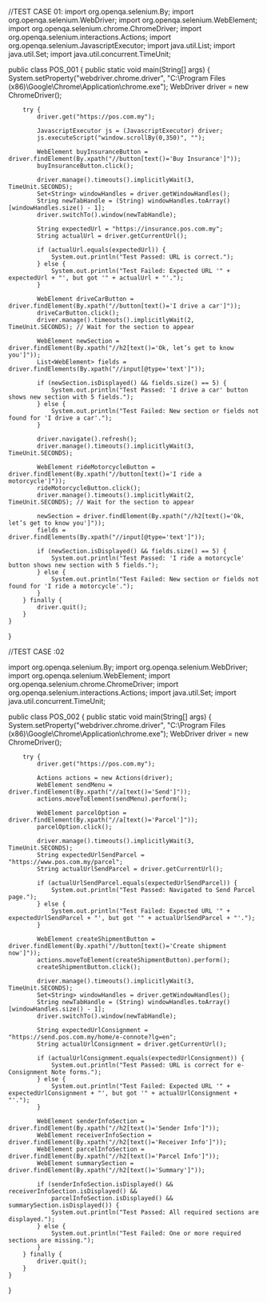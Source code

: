 //TEST CASE 01:
import org.openqa.selenium.By;
import org.openqa.selenium.WebDriver;
import org.openqa.selenium.WebElement;
import org.openqa.selenium.chrome.ChromeDriver;
import org.openqa.selenium.interactions.Actions;
import org.openqa.selenium.JavascriptExecutor;
import java.util.List;
import java.util.Set;
import java.util.concurrent.TimeUnit;


public class POS_001 {
    public static void main(String[] args) {
        System.setProperty("webdriver.chrome.driver", "C:\Program Files (x86)\Google\Chrome\Application\chrome.exe"); 
        WebDriver driver = new ChromeDriver();

        try {
            driver.get("https://pos.com.my");

            JavascriptExecutor js = (JavascriptExecutor) driver;
            js.executeScript("window.scrollBy(0,350)", "");

            WebElement buyInsuranceButton = driver.findElement(By.xpath("//button[text()='Buy Insurance']"));
            buyInsuranceButton.click();

            driver.manage().timeouts().implicitlyWait(3, TimeUnit.SECONDS);
            Set<String> windowHandles = driver.getWindowHandles();
            String newTabHandle = (String) windowHandles.toArray()[windowHandles.size() - 1];
            driver.switchTo().window(newTabHandle);

            String expectedUrl = "https://insurance.pos.com.my";
            String actualUrl = driver.getCurrentUrl();

            if (actualUrl.equals(expectedUrl)) {
                System.out.println("Test Passed: URL is correct.");
            } else {
                System.out.println("Test Failed: Expected URL '" + expectedUrl + "', but got '" + actualUrl + "'.");
            }

            WebElement driveCarButton = driver.findElement(By.xpath("//button[text()='I drive a car']"));
            driveCarButton.click();
            driver.manage().timeouts().implicitlyWait(2, TimeUnit.SECONDS); // Wait for the section to appear

            WebElement newSection = driver.findElement(By.xpath("//h2[text()='Ok, let’s get to know you']"));
            List<WebElement> fields = driver.findElements(By.xpath("//input[@type='text']"));

            if (newSection.isDisplayed() && fields.size() == 5) {
                System.out.println("Test Passed: 'I drive a car' button shows new section with 5 fields.");
            } else {
                System.out.println("Test Failed: New section or fields not found for 'I drive a car'.");
            }

            driver.navigate().refresh();
            driver.manage().timeouts().implicitlyWait(3, TimeUnit.SECONDS);

            WebElement rideMotorcycleButton = driver.findElement(By.xpath("//button[text()='I ride a motorcycle']"));
            rideMotorcycleButton.click();
            driver.manage().timeouts().implicitlyWait(2, TimeUnit.SECONDS); // Wait for the section to appear

            newSection = driver.findElement(By.xpath("//h2[text()='Ok, let’s get to know you']"));
            fields = driver.findElements(By.xpath("//input[@type='text']"));

            if (newSection.isDisplayed() && fields.size() == 5) {
                System.out.println("Test Passed: 'I ride a motorcycle' button shows new section with 5 fields.");
            } else {
                System.out.println("Test Failed: New section or fields not found for 'I ride a motorcycle'.");
            }
        } finally {
            driver.quit();
        }
    }
}


//TEST CASE :02

import org.openqa.selenium.By;
import org.openqa.selenium.WebDriver;
import org.openqa.selenium.WebElement;
import org.openqa.selenium.chrome.ChromeDriver;
import org.openqa.selenium.interactions.Actions;
import java.util.Set;
import java.util.concurrent.TimeUnit;

public class POS_002 {
    public static void main(String[] args) {
        System.setProperty("webdriver.chrome.driver", "C:\Program Files (x86)\Google\Chrome\Application\chrome.exe");
        WebDriver driver = new ChromeDriver();

        try {
            driver.get("https://pos.com.my");

            Actions actions = new Actions(driver);
            WebElement sendMenu = driver.findElement(By.xpath("//a[text()='Send']"));
            actions.moveToElement(sendMenu).perform();

            WebElement parcelOption = driver.findElement(By.xpath("//a[text()='Parcel']"));
            parcelOption.click();

            driver.manage().timeouts().implicitlyWait(3, TimeUnit.SECONDS);
            String expectedUrlSendParcel = "https://www.pos.com.my/parcel";
            String actualUrlSendParcel = driver.getCurrentUrl();

            if (actualUrlSendParcel.equals(expectedUrlSendParcel)) {
                System.out.println("Test Passed: Navigated to Send Parcel page.");
            } else {
                System.out.println("Test Failed: Expected URL '" + expectedUrlSendParcel + "', but got '" + actualUrlSendParcel + "'.");
            }

            WebElement createShipmentButton = driver.findElement(By.xpath("//button[text()='Create shipment now']"));
            actions.moveToElement(createShipmentButton).perform();
            createShipmentButton.click();

            driver.manage().timeouts().implicitlyWait(3, TimeUnit.SECONDS);
            Set<String> windowHandles = driver.getWindowHandles();
            String newTabHandle = (String) windowHandles.toArray()[windowHandles.size() - 1];
            driver.switchTo().window(newTabHandle);

            String expectedUrlConsignment = "https://send.pos.com.my/home/e-connote?lg=en";
            String actualUrlConsignment = driver.getCurrentUrl();

            if (actualUrlConsignment.equals(expectedUrlConsignment)) {
                System.out.println("Test Passed: URL is correct for e-Consignment Note forms.");
            } else {
                System.out.println("Test Failed: Expected URL '" + expectedUrlConsignment + "', but got '" + actualUrlConsignment + "'.");
            }

            WebElement senderInfoSection = driver.findElement(By.xpath("//h2[text()='Sender Info']"));
            WebElement receiverInfoSection = driver.findElement(By.xpath("//h2[text()='Receiver Info']"));
            WebElement parcelInfoSection = driver.findElement(By.xpath("//h2[text()='Parcel Info']"));
            WebElement summarySection = driver.findElement(By.xpath("//h2[text()='Summary']"));

            if (senderInfoSection.isDisplayed() && receiverInfoSection.isDisplayed() &&
                parcelInfoSection.isDisplayed() && summarySection.isDisplayed()) {
                System.out.println("Test Passed: All required sections are displayed.");
            } else {
                System.out.println("Test Failed: One or more required sections are missing.");
            }
        } finally {
            driver.quit();
        }
    }
}
